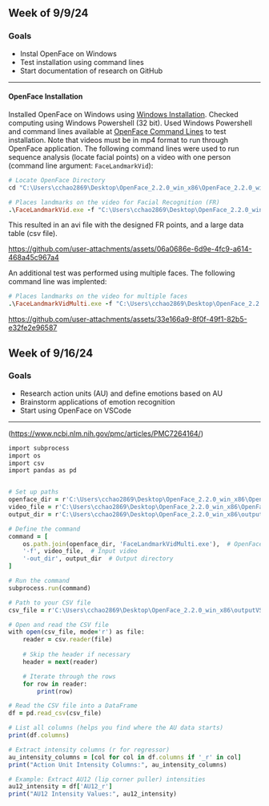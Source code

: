 
## Week of 9/9/24
### Goals
- Instal OpenFace on Windows
- Test installation using command lines
- Start documentation of research on GitHub
-----
#### OpenFace Installation
Installed OpenFace on Windows using [Windows Installation](https://github.com/TadasBaltrusaitis/OpenFace/wiki/Windows-Installation). Checked computing using Windows Powershell (32 bit). Used Windows Powershell and command lines available at [OpenFace Command Lines](https://github.com/TadasBaltrusaitis/OpenFace/wiki/Command-line-arguments) to test installation.
Note that videos must be in mp4 format to run through OpenFace application. The following command lines were used to run sequence analysis (locate facial points) on a video with one person (command line argument: ```FaceLandmarkVid```): 

``` ruby
# Locate OpenFace Directory
cd "C:\Users\cchao2869\Desktop\OpenFace_2.2.0_win_x86\OpenFace_2.2.0_win_x86"

# Places landmarks on the video for Facial Recognition (FR) 
.\FaceLandmarkVid.exe -f "C:\Users\cchao2869\Desktop\OpenFace_2.2.0_win_x86\OpenFace_2.2.0_win_x86\example_video.mp4" -out_dir "C:\Users\cchao2869\Desktop\OpenFace_2.2.0_win_x86\output"

```

This resulted in an avi file with the designed FR points, and a large data table (csv file). 

https://github.com/user-attachments/assets/06a0686e-6d9e-4fc9-a614-468a45c967a4

An additional test was performed using multiple faces. The following command line was implented: 

```ruby
# Places landmarks on the video for multiple faces
.\FaceLandmarkVidMulti.exe -f "C:\Users\cchao2869\Desktop\OpenFace_2.2.0_win_x86\OpenFace_2.2.0_win_x86\example_video3.mp4" -out_dir "C:\Users\cchao2869\Desktop\OpenFace_2.2.0_win_x86\output"
```

https://github.com/user-attachments/assets/33e166a9-8f0f-49f1-82b5-e32fe2e96587


## Week of 9/16/24
### Goals
- Research action units (AU) and define emotions based on AU
- Brainstorm applications of emotion recognition
- Start using OpenFace on VSCode
-----

(https://www.ncbi.nlm.nih.gov/pmc/articles/PMC7264164/)


``` ruby
import subprocess
import os
import csv
import pandas as pd


# Set up paths
openface_dir = r'C:\Users\cchao2869\Desktop\OpenFace_2.2.0_win_x86\OpenFace_2.2.0_win_x86'  # Update this path
video_file = r'C:\Users\cchao2869\Desktop\OpenFace_2.2.0_win_x86\OpenFace_2.2.0_win_x86\example_video2.mp4'
output_dir = r'C:\Users\cchao2869\Desktop\OpenFace_2.2.0_win_x86\outputVS'

# Define the command
command = [
    os.path.join(openface_dir, 'FaceLandmarkVidMulti.exe'),  # OpenFace binary
    '-f', video_file,  # Input video
    '-out_dir', output_dir  # Output directory
]

# Run the command
subprocess.run(command)

# Path to your CSV file
csv_file = r'C:\Users\cchao2869\Desktop\OpenFace_2.2.0_win_x86\outputVS\example_video2.csv'

# Open and read the CSV file
with open(csv_file, mode='r') as file:
    reader = csv.reader(file)
    
    # Skip the header if necessary
    header = next(reader)

    # Iterate through the rows
    for row in reader:
        print(row)

# Read the CSV file into a DataFrame
df = pd.read_csv(csv_file)

# List all columns (helps you find where the AU data starts)
print(df.columns)

# Extract intensity columns (r for regressor)
au_intensity_columns = [col for col in df.columns if '_r' in col]
print("Action Unit Intensity Columns:", au_intensity_columns)

# Example: Extract AU12 (lip corner puller) intensities
au12_intensity = df['AU12_r']
print("AU12 Intensity Values:", au12_intensity)
```

